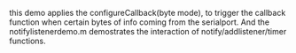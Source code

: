 this demo applies the configureCallback(byte mode), 
to trigger the callback function when certain bytes of info coming from the serialport.
And the notifylistenerdemo.m demostrates the interaction of notify/addlistener/timer functions.
